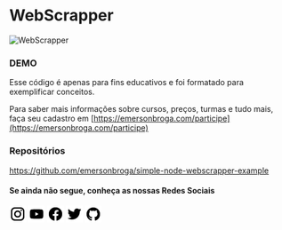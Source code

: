# WebScrapper

![WebScrapper](http://s3.emerson.link/prints/2020-05-18-085149-tgo43.png 'WebScrapper')

### DEMO

Esse código é apenas para fins educativos e foi formatado para exemplificar conceitos.

Para saber mais informações sobre cursos, preços, turmas e tudo mais, faça seu cadastro em
[https://emersonbroga.com/participe](https://emersonbroga.com/participe)

### Repositórios

https://github.com/emersonbroga/simple-node-webscrapper-example

#### Se ainda não segue, conheça as nossas Redes Sociais

[![instagram.com/emersonbrogadev](https://github.com/emersonbroga/social-media-snippets/blob/master/static/instagram.png?raw=true)](https://emersonbroga.com/instagram)
[![youtube.com/c/emersonbrogadev](https://github.com/emersonbroga/social-media-snippets/blob/master/static/youtube.png?raw=true)](https://emersonbroga.com/youtube)
[![facebook.com/emersonbrogadev](https://github.com/emersonbroga/social-media-snippets/blob/master/static/facebook.png?raw=true)](https://emersonbroga.com/facebook)
[![twitter.com/emersonbrogadev](https://github.com/emersonbroga/social-media-snippets/blob/master/static/twitter.png?raw=true)](https://emersonbroga.com/twitter)
[![github.com/emersonbroga](https://github.com/emersonbroga/social-media-snippets/blob/master/static/github.png?raw=true)](https://emersonbroga.com/github)
